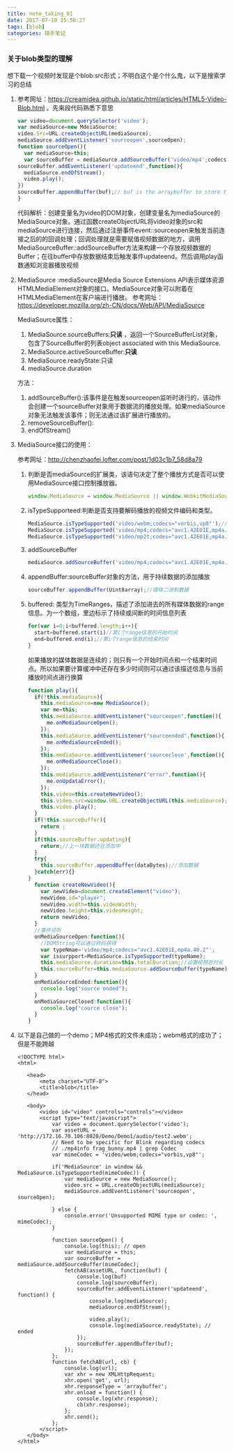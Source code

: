 ```yaml
---
title: note_taking_01
date: 2017-07-10 15:50:27
tags: [blob]
categories: 随手笔记
---
```


### 关于blob类型的理解

想下载一个视频时发现是个blob:src形式；不明白这个是个什么鬼，以下是搜索学习的总结

1.   参考网址：https://creamidea.github.io/static/html/articles/HTML5-Video-Blob.html  。先来段代码熟悉下意思

     ~~~javascript
     var video=document.querySelector('video');
     var mediaSource=new MdeiaSource;
     video.Src=URL.createObjectURL(mediaSource);
     mediaSource.addEventListener('sourceopen',sourceOpen);
     function sourceOpen(){
       var mediaSource=this;
       var sourceBuffer = mediaSource.addSourceBuffer('video/mp4';codecs="avc1.42E01E,mp4a.40.2");
     sourceBuffer.addEventListener('updateend',function(){
       mediaSource.endOfStream();
       video.play();
     })
     sourceBuffer.appendBuffer(buf);// buf is the arraybuffer to store the video data
     }
     ~~~

     代码解析：创建变量名为video的DOM对象，创建变量名为mediaSource的MediaSource对象。通过函数createObjectURL将video对象的src和mediaSource进行连接，然后通过注册事件event::sourceopen来触发当前连接之后的的回调处理；回调处理就是需要赋值视频数据的地方，调用MediaSourceBuffer::addSourceBuffer方法来构建一个存放视频数据的Buffer；在往buffer中存放数据结束后触发事件updateend。然后调用play函数通知浏览器播放视频

2.   MediaSource :mediaSource是Media Source Extensions API表示媒体资源HTMLMediaElement对象的接口。MediaSource对象可以附着在HTMLMediaElement在客户端进行播放。
     参考网址：https://developer.mozilla.org/zh-CN/docs/Web/API/MediaSource

     MediaSource属性：

     1.   MediaSource.sourceBuffers:**只读** ，返回一个SourceBufferList对象，包含了SourceBuffer的列表object associated with this MediaSource.
     2.   MediaSource.activeSourceBuffer:**只读** 
     3.   MediaSource.readyState:只读
     4.   mediaSource.duration

     方法：

     1.   addSourceBuffer():该事件是在触发sourceopen监听时进行的，该动作会创建一个sourceBuffer对象用于数据流的播放处理。如果mediaSource对象无法触发该事件；则无法通过该扩展进行播放的。
     2.   removeSourceBuffer():
     3.   endOfStream()

3.   MediaSource接口的使用：

     参考网址：http://chenzhaofei.lofter.com/post/1d03c1b7_58d8a79

     1.   判断是否mediaSource的扩展类，该语句决定了整个播放方式是否可以使用MediaSource接口控制播放器。

          ~~~javascript
          window.MediaSource = window.MediaSource || window.WebkitMediaSource;
          ~~~

     2.   isTypeSupporteed:判断是否支持要解码播放的视频文件编码和类型。

          ~~~javascript
          MediaSource.isTypeSupported('video/webm;codecs="vorbis,vp8"');//是否支持webm
          MediaSource.isTypeSupported('video/mp4;codecs="avc1.42E01E,mp4a.40.2"')//是否支持MP4
          MediaSource.isTypeSupported('video/mp2t;codes="avc1.42E01E,mp4a.40.2"')//是否支持ts
          ~~~

     3.   addSourceBuffer

          ~~~javascript
          mediaSource.addSourceBuffer('video/mp4;codecs="avc1.42E01E,mp4a.40.2"')
          ~~~

     4.   appendBuffer:sourceBuffer对象的方法，用于持续数据的添加播放

          ~~~javascript
          sourceBuffer.appendBuffer(Uint8array);//媒体二进制数据
          ~~~

     5.   buffered: 类型为TimeRanges，描述了添加进去的所有媒体数据的range信息。为一个数组，里边标示了持续或间断的时间信息列表

          ~~~javascript
          for(var i=0;i<buffered.length;i++){
            start=buffered.start(i)//第i个range信息的开始时间
            end=buffered.end(i);//第i个range信息的结束时间
          }
          ~~~

          如果播放的媒体数据是连续的；则只有一个开始时间点和一个结束时间点。所以如果要计算缓冲中还存在多少时间则可以通过该描述信息与当前播放时间点进行换算

          ~~~javascript
          function play(){
            if(!this.mediaSource){
              this.mediaSource=new MediaSource();
              var me=this;
              this.mediaSource.addEventListener("sourceopen",function(){
                me.onMediaSourceOpen();
              });
              this.mediaSource.addEventListener("sourceended",function(){
                me.onMediaSourceEnded();
              });
              this.mediaSource.addEventListener('sourceclose',function(){
                me.onMediaSourceClose();
              });
              this.mediaSource.addEventListener("error",function(){
                me.onUpdataError();
              });
              this.video=this.createNewVideo();
              this.video.src=window.URL.createObjectURL(this.mediaSource);
              this.video.play();
            }
            if(!this.sourceBuffer){
              return ;
            }
            if(this.sourceBuffer.updating){
              return;//上一块数据还在添加中
            }
            try{
              this.sourceBuffer.appendBuffer(dataBytes);//添加数据
            }catch(err){}
          }
            function createNewVideo(){
              var newVideo=document.createElement("video");
              newVideo.id="player";
              newVideo.width=this.videoWidth;
              newVideo.height=this.videoHeight;
              return newVideo;
            }
            //事件侦听
            onMediaSourceOpen:function(){
              //DOMString可以通过转码获得
              var typeNmae='video/mp4;codecs="avc1.42E01E,mp4a.40.2"';
              var issurpport=MediaSource.isTypeSupported(typeName);
              this.mediaSource.duration=this.totalDuration;//设置视频总时长
              this.sourceBuffer=this.mediaSource.addSourceBuffer(typeName);
            }
            onMediaSourceEnded:function(){
              console.log("source ended");
            }
            onMediaSourceClosed:function(){
              console.log("cource close");
            }
          }
          ~~~

4.   以下是自己做的一个demo；MP4格式的文件未成功；webm格式的成功了；但是不能跨越

     ~~~
     <!DOCTYPE html>
     <html>

     	<head>
     		<meta charset="UTF-8">
     		<title>blob</title>
     	</head>

     	<body>
     		<video id="video" controls="controls"></video>
     		<script type="text/javascript">
     			var video = document.querySelector('video');
     			var assetURL = 'http://172.16.70.106:8020/Demo/Demo1/audio/test2.webm';
     			// Need to be specific for Blink regarding codecs
     			// ./mp4info frag_bunny.mp4 | grep Codec
     			var mimeCodec = 'video/webm;codecs="vorbis,vp8"';

     			if('MediaSource' in window && MediaSource.isTypeSupported(mimeCodec)) {
     				var mediaSource = new MediaSource();
     				video.src = URL.createObjectURL(mediaSource);
     				mediaSource.addEventListener('sourceopen', sourceOpen);
     				
     			} else {
     				console.error('Unsupported MIME type or codec: ', mimeCodec);
     			}

     			function sourceOpen() {
     				console.log(this); // open
     				var mediaSource = this;
     				var sourceBuffer = mediaSource.addSourceBuffer(mimeCodec);
     				fetchAB(assetURL, function(buf) {
     					console.log(buf)
     					console.log(sourceBuffer);
     					sourceBuffer.addEventListener('updateend', function() {
     						console.log(mediaSource);
     						mediaSource.endOfStream();
     						
     						video.play();
     						console.log(mediaSource.readyState); // ended
     					});
     					sourceBuffer.appendBuffer(buf);
     				});
     			};
     			function fetchAB(url, cb) {
     				console.log(url);
     				var xhr = new XMLHttpRequest;
     				xhr.open('get', url);
     				xhr.responseType = 'arraybuffer';
     				xhr.onload = function() {
     					console.log(xhr.response);
     					cb(xhr.response);
     				};
     				xhr.send();
     			};
     		</script>
     	</body>
     </html>
     ~~~

